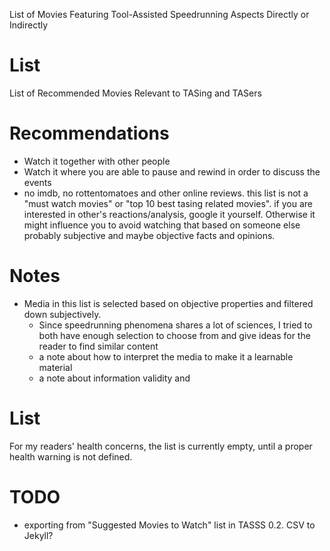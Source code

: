 List of Movies Featuring Tool-Assisted Speedrunning Aspects Directly or Indirectly

# List

List of Recommended Movies Relevant to TASing and TASers

# Recommendations
- Watch it together with other people
- Watch it where you are able to pause and rewind in order to discuss the events
- no imdb, no rottentomatoes and other online reviews. this list is not a "must watch movies" or "top 10 best tasing related movies". if you are interested in other's reactions/analysis, google it yourself. Otherwise it might influence you to avoid watching that based on someone else probably subjective and maybe objective facts and opinions.

# Notes

- Media in this list is selected based on objective properties and filtered down subjectively.
  - Since speedrunning phenomena shares a lot of sciences, I tried to both have enough selection to choose from and give ideas for the reader to find similar content
  - a note about how to interpret the media to make it a learnable material
  - a note about information validity and 

# List

For my readers' health concerns, the list is currently empty, until a proper health warning is not defined.

# TODO

- exporting from "Suggested Movies to Watch" list in TASSS 0.2. CSV to Jekyll?